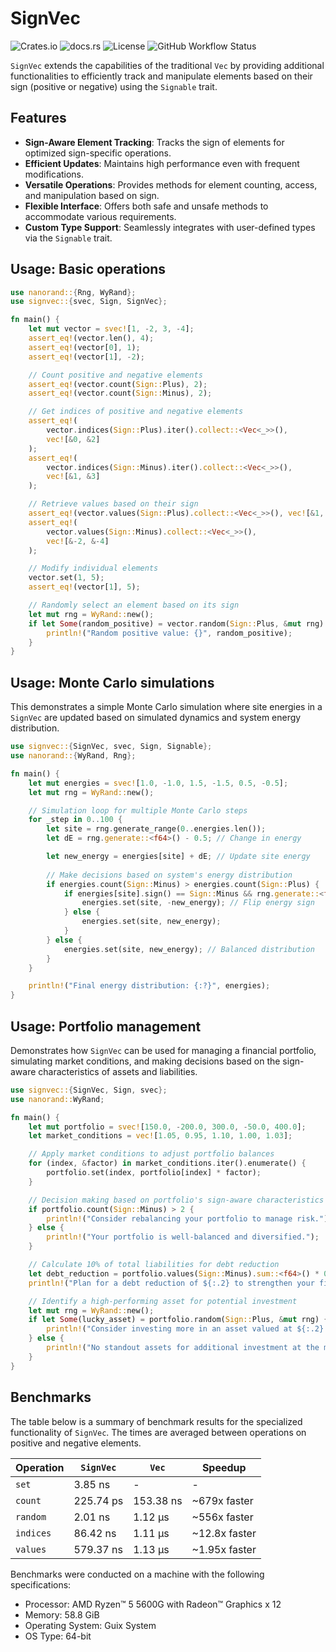 # SignVec
![Crates.io](https://img.shields.io/crates/v/signvec)
![docs.rs](https://img.shields.io/docsrs/signvec)
![License](https://img.shields.io/crates/l/signvec)
![GitHub Workflow Status](https://github.com/b-vitamins/signvec/actions/workflows/rust.yml/badge.svg)

`SignVec` extends the capabilities of the traditional `Vec` by providing additional functionalities to efficiently track and manipulate elements based on their sign (positive or negative) using the `Signable` trait.

## Features
- **Sign-Aware Element Tracking**: Tracks the sign of elements for optimized sign-specific operations.
- **Efficient Updates**: Maintains high performance even with frequent modifications.
- **Versatile Operations**: Provides methods for element counting, access, and manipulation based on sign.
- **Flexible Interface**: Offers both safe and unsafe methods to accommodate various requirements.
- **Custom Type Support**: Seamlessly integrates with user-defined types via the `Signable` trait.

## Usage: Basic operations

```rust
use nanorand::{Rng, WyRand};
use signvec::{svec, Sign, SignVec};

fn main() {
    let mut vector = svec![1, -2, 3, -4];
    assert_eq!(vector.len(), 4);
    assert_eq!(vector[0], 1);
    assert_eq!(vector[1], -2);

    // Count positive and negative elements
    assert_eq!(vector.count(Sign::Plus), 2);
    assert_eq!(vector.count(Sign::Minus), 2);

    // Get indices of positive and negative elements
    assert_eq!(
        vector.indices(Sign::Plus).iter().collect::<Vec<_>>(),
        vec![&0, &2]
    );
    assert_eq!(
        vector.indices(Sign::Minus).iter().collect::<Vec<_>>(),
        vec![&1, &3]
    );

    // Retrieve values based on their sign
    assert_eq!(vector.values(Sign::Plus).collect::<Vec<_>>(), vec![&1, &3]);
    assert_eq!(
        vector.values(Sign::Minus).collect::<Vec<_>>(),
        vec![&-2, &-4]
    );

    // Modify individual elements
    vector.set(1, 5);
    assert_eq!(vector[1], 5);

    // Randomly select an element based on its sign
    let mut rng = WyRand::new();
    if let Some(random_positive) = vector.random(Sign::Plus, &mut rng) {
        println!("Random positive value: {}", random_positive);
    }
}
```

## Usage: Monte Carlo simulations

This demonstrates a simple Monte Carlo simulation where site energies in a `SignVec` are updated based on simulated dynamics and system energy distribution.

```rust
use signvec::{SignVec, svec, Sign, Signable};
use nanorand::{WyRand, Rng};

fn main() {
    let mut energies = svec![1.0, -1.0, 1.5, -1.5, 0.5, -0.5];
    let mut rng = WyRand::new();

    // Simulation loop for multiple Monte Carlo steps
    for _step in 0..100 {
        let site = rng.generate_range(0..energies.len());
        let dE = rng.generate::<f64>() - 0.5; // Change in energy

        let new_energy = energies[site] + dE; // Update site energy
        
        // Make decisions based on system's energy distribution
        if energies.count(Sign::Minus) > energies.count(Sign::Plus) {
            if energies[site].sign() == Sign::Minus && rng.generate::<f64>() < 0.5 {
                energies.set(site, -new_energy); // Flip energy sign
            } else {
                energies.set(site, new_energy);
            }
        } else {
            energies.set(site, new_energy); // Balanced distribution
        }
    }

    println!("Final energy distribution: {:?}", energies);
}
```

## Usage: Portfolio management

Demonstrates how `SignVec` can be used for managing a financial portfolio, simulating market conditions, and making decisions based on the sign-aware characteristics of assets and liabilities.

```rust
use signvec::{SignVec, Sign, svec};
use nanorand::WyRand;

fn main() {
    let mut portfolio = svec![150.0, -200.0, 300.0, -50.0, 400.0];
    let market_conditions = vec![1.05, 0.95, 1.10, 1.00, 1.03];

    // Apply market conditions to adjust portfolio balances
    for (index, &factor) in market_conditions.iter().enumerate() {
        portfolio.set(index, portfolio[index] * factor);
    }

    // Decision making based on portfolio's sign-aware characteristics
    if portfolio.count(Sign::Minus) > 2 {
        println!("Consider rebalancing your portfolio to manage risk.");
    } else {
        println!("Your portfolio is well-balanced and diversified.");
    }

    // Calculate 10% of total liabilities for debt reduction
    let debt_reduction = portfolio.values(Sign::Minus).sum::<f64>() * 0.1;
    println!("Plan for a debt reduction of ${:.2} to strengthen your financial position.", debt_reduction.abs());

    // Identify a high-performing asset for potential investment
    let mut rng = WyRand::new();
    if let Some(lucky_asset) = portfolio.random(Sign::Plus, &mut rng) {
        println!("Consider investing more in an asset valued at ${:.2}.", lucky_asset);
    } else {
        println!("No standout assets for additional investment at the moment.");
    }
}
```

## Benchmarks

The table below is a summary of benchmark results for the specialized functionality of `SignVec`. The times are averaged between operations on positive and negative elements.

| Operation          | `SignVec`    | `Vec`          | Speedup         |
|--------------------|--------------|----------------|-----------------|
| `set`              | 3.85 ns      | -              | -               |
| `count`            | 225.74 ps    | 153.38 ns      | ~679x faster    |
| `random`           | 2.01 ns      | 1.12 µs        | ~556x faster    |
| `indices`          | 86.42 ns     | 1.11 µs        | ~12.8x faster   |
| `values`           | 579.37 ns    | 1.13 µs        | ~1.95x faster   |

Benchmarks were conducted on a machine with the following specifications:
- Processor: AMD Ryzen™ 5 5600G with Radeon™ Graphics x 12
- Memory: 58.8 GiB
- Operating System: Guix System
- OS Type: 64-bit